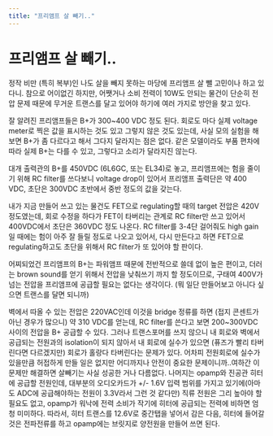 ```yaml
---
title: "프리앰프 살 빼기.."
---
```

# 프리앰프 살 빼기..

정작 비만 (특히 복부)인 나도 살을 빼지 못하는 마당에 프리앰프 살 뺄 고민이나 하고 있다니. 참으로 어이없긴 하지만, 어쨋거나 소비 전력이 10W도 안되는 물건이 단순히 전압 문제 때문에 무거운 트랜스를 달고 있어야 하기에 여러 가지로 방안을 찾고 있다.

잘 알려진 프리앰프들은 B+가 300~400 VDC 정도 된다. 회로도 마다 실제 voltage meter로 찍은 값을 표시하는 것도 있고 그렇지 않은 것도 있는데, 사실 모의 실험을 해보면 B+가 좀 다르다고 해서 그다지 달라지는 점은 없다. 같은 모델이라도 부품 편차에 따라 실제 B+는 다를 수 있고, 그렇다고 소리가 달라지진 않는다.

대개 출력관의 B+를 450VDC (6L6GC, 또는 EL34)로 놓고, 프리앰프에는 험을 줄이기 위해 RC filter를 쓰다보니 voltage drop이 있어서 프리앰프 출력단은 약 400 VDC, 초단은 300VDC 초반에서 중반 정도의 값을 갖는다.

내가 지금 만들어 쓰고 있는 물건도 FET으로 regulating할 때의 target 전압은 420V 정도였는데, 회로 수정을 하다가 FET이 타버리는 관계로 RC filter만 쓰고 있어서 400VDC에서 초단은 360VDC 정도 나온다. RC filter를 3-4단 걸어줘도 high gain일 때에는 험이 아주 잘 들릴 정도로 나오고 있어서, 다시 만든다고 하면 FET으로 regulating하고도 초단을 위해서 RC filter가 또 있어야 할 판이다.


어찌되었건 프리앰프의 B+는 파워앰프 때문에 전반적으로 쓸데 없이 높은 편이고, 더러는 brown sound를 얻기 위해서 전압을 낮춰쓰기 까지 할 정도이므로, 구태여 400V가 넘는 전압을 프리앰프에 공급할 필요는 없다는 생각이다. (뭐 일단 만들어보고 아니다 싶으면 트랜스를 달면 되니까)

벽에서 따올 수 있는 전압은 220VAC인데 이것을 bridge 정류를 하면 (접지 콘센트가 아닌 경우가 많으니) 약 310 VDC를 얻는데, RC filter를 쓴다고 보면 200~300VDC 사이의 전압을 B+ 공급할 수 있다. 그러나 트랜스포머를 쓰지 않으니 내 회로와 벽에서 공급되는 전원과의 isolation이 되지 않아서 내 회로에 실수가 있으면 (퓨즈가 빨리 타버린다면 다르겠지만) 회로가 홀랑다 타버린다는 문제가 있다. 어차피 전원회로에 실수가 있을만큼 허접하게 만들 일은 없지만 어디까지나 안전이 중요한 문제이니까..여하간 이 문제만 해결하면 살빼기는 사실 성공한 거나 다름없다. 나머지는 opamp와 진공관 히터에 공급할 전원인데, 대부분의 오디오카드가 +/- 1.6V 입력 범위를 가지고 있기에(아마도 ADC에 공급해야하는 전원이 3.3V라서 그런 것 같다만) 직류 전원은 그리 높아야 할 필요도 없고, opamp가 워낙에 전력 소비가 작기에 히터에 공급되는 전력에 비하면 엄청 미미하다. 따라서, 히터 트랜스를 12.6V로 중간탭을 넣어서 감은 다음, 히터에 들어갈 것은 전파전류를 하고 opamp에는 브릿지로 양전원을 만들어 쓰면 된다.





